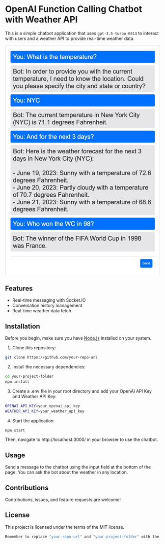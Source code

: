 # OpenAI Function Calling Chatbot with Weather API

This is a simple chatbot application that uses `gpt-3.5-turbo-0613` to interact with users and a weather API to provide real-time weather data. 

![chatGPT with Current Weather](https://github.com/RafalMCichon/openai-function-calling-weather-api/blob/main/img/openai-function-calling-weather-api.png)

## Features
- Real-time messaging with Socket.IO
- Conversation history management
- Real-time weather data fetch

## Installation

Before you begin, make sure you have [Node.js](https://nodejs.org/en/download/) installed on your system.

1. Clone this repository: 

```bash
git clone https://github.com/your-repo-url
```

2. Install the necessary dependencies:

```bash
cd your-project-folder
npm install
```

3. Create a .env file in your root directory and add your OpenAI API Key and Weather API Key:

```bash
OPENAI_API_KEY=your_openai_api_key
WEATHER_API_KEY=your_weather_api_key
```

4. Start the application:

```bash
npm start
```

Then, navigate to http://localhost:3000/ in your browser to use the chatbot.

## Usage
Send a message to the chatbot using the input field at the bottom of the page.
You can ask the bot about the weather in any location.

## Contributions
Contributions, issues, and feature requests are welcome!

## License
This project is licensed under the terms of the MIT license.

```bash
Remember to replace "your-repo-url" and "your-project-folder" with the URL of your repository and the name of your project's folder, respectively.
```
